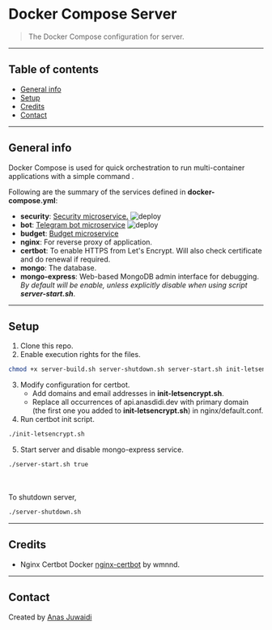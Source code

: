 # Docker Compose Server
> The Docker Compose configuration for server.

---

## Table of contents
* [General info](#general-info)
* [Setup](#setup)
* [Credits](#credits)
* [Contact](#contact)

---

## General info
Docker Compose is used for quick orchestration to run multi-container applications with a simple command .

Following are the summary of the services defined in **docker-compose.yml**:
- **security**: [Security microservice.](https://github.com/anas-didi95/vertx-security-server) ![deploy](https://github.com/anas-didi95/vertx-security-server/workflows/deploy/badge.svg?branch=main)
- **bot**: [Telegram bot microservice](https://github.com/anas-didi95/vertx-telegram-bot/tree/deploy) ![deploy](https://github.com/anas-didi95/vertx-telegram-bot/workflows/deploy/badge.svg?branch=main)
- **budget**: [Budget microservice](https://github.com/anas-didi95/vertx-telegram-bot/tree/deploy)
- **nginx**: For reverse proxy of application.
- **certbot**: To enable HTTPS from Let's Encrypt. Will also check certificate and do renewal if required.
- **mongo**: The database.
- **mongo-express**: Web-based MongoDB admin interface for debugging. *By default will be enable, unless explicitly disable when using script <b>server-start.sh</b>*.

---

## Setup
1. Clone this repo.
2. Enable execution rights for the files.
```sh
chmod +x server-build.sh server-shutdown.sh server-start.sh init-letsencrypt.sh
```
3. Modify configuration for certbot.
    - Add domains and email addresses in <b>init-letsencrypt.sh</b>.
    - Replace all occurrences of api.anasdidi.dev with primary domain (the first one you added to <b>init-letsencrypt.sh</b>) in nginx/default.conf.
4. Run certbot init script.
```sh
./init-letsencrypt.sh
```
5. Start server and disable mongo-express service.
```sh
./server-start.sh true
```
<br></br>
To shutdown server,
```sh
./server-shutdown.sh
```

---

## Credits
* Nginx Certbot Docker [nginx-certbot](https://github.com/wmnnd/nginx-certbot) by wmnnd.

---

## Contact
Created by [Anas Juwaidi](mailto:anas.didi95@gmail.com)
